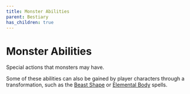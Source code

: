 ```yaml
---
title: Monster Abilities
parent: Bestiary
has_children: true
---
```


# Monster Abilities
Special actions that monsters may have. 

Some of these abilities can also be gained by player characters through a transformation, such as the [Beast Shape](https://stormchaserroleplaying.com/stormchaserRPG/Spells/1/Transmutation/#beast-shape) or [Elemental Body](https://stormchaserroleplaying.com/stormchaserRPG/Spells/5/Transmutation/#elemental-body) spells.
